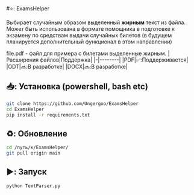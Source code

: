 #⭐: ExamsHelper

Выбирает случайным образом выделенный __жирным__ текст из файла. <br>
Может быть использована в формате помощника в подготовке к экзамену по средствам выдачи случайных билетов (в будущем планируется дополнительный функционал в этом направлении)<br>

file.pdf - файл для примера с билетами выделенные жирным.
|Расширения файлов|Поддержка|
|-|--------|
|PDF|✅:Поддерживается|
|ODT|🔜:В разработке|
|DOCX|🔜:В разработке|
## 📥: Установка (powershell, bash etc)
```bash
git clone https://github.com/Ungergoo/ExamsHelper
cd ExamsHelper
pip install -r requirements.txt
```
## ♻️: Обновление
```bash
cd /путь/к/ExamsHelper/
git pull origin main
```
## ▶️: Запуск
```bash
python TextParser.py
```
